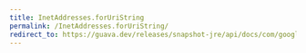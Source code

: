 ```yaml
---
title: InetAddresses.forUriString
permalink: /InetAddresses.forUriString/
redirect_to: https://guava.dev/releases/snapshot-jre/api/docs/com/google/common/net/InetAddresses.html#forUriString-java.lang.String-
---
```

